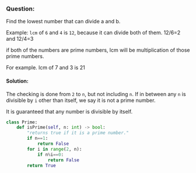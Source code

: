 ### Question:

Find the lowest number that can divide a and b.

Example: `lcm` of `6` and `4` is `12`, because it can divide both of them. 12/6=2 and 12/4=3

if both of the numbers are prime numbers, lcm will be multiplication of those prime numbers.

For example. lcm of 7 and 3 is 21

#### Solution:

The checking is done from `2` to `n`, but not including `n`. If in between any `n` is divisible by `i` other than itself, we say it is not a prime number.

It is guaranteed that any number is divisible by itself.

```py
class Prime:
    def isPrime(self, n: int) -> bool:
        "returns true if it is a prime number."
        if n==1:
            return False
        for i in range(2, n):
            if n%i==0:
                return False
        return True

```
